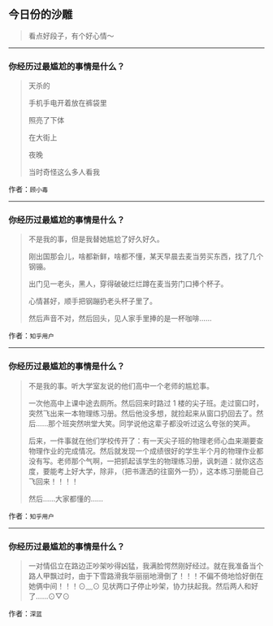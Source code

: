 ## 今日份的沙雕

> 看点好段子，有个好心情～


 
---

### 你经历过最尴尬的事情是什么？

> 天杀的
> 
> 手机手电开着放在裤袋里
> 
> 照亮了下体
> 
> 在大街上
> 
> 夜晚
> 
> 当时奇怪这么多人看我


作者：`顾小毒`

---

### 你经历过最尴尬的事情是什么？

> 不是我的事，但是我替她尴尬了好久好久。
> 
> 刚出国那会儿，啥都新鲜，啥都不懂，某天早晨去麦当劳买东西，找了几个钢镚。
> 
> 出门见一老头，黑人，穿得破破烂烂蹲在麦当劳门口捧个杯子。
> 
> 心情甚好，顺手把钢蹦扔老头杯子里了。
> 
> 然后声音不对，然后回头，见人家手里捧的是一杯咖啡……


作者：`知乎用户`

---

### 你经历过最尴尬的事情是什么？

> 不是我的事。听大学室友说的他们高中一个老师的尴尬事。
> 
> 一次他高中上课中途去厕所。然后回来时路过 1 楼的尖子班。走过窗口时，突然飞出来一本物理练习册。然后他没多想，就捡起来从窗口扔回去了。然后……那个班突然哄堂大笑。同学说他这辈子都没听过这么夸张的笑声。
> 
> 后来，一件事就在他们学校传开了：有一天尖子班的物理老师心血来潮要查物理作业的完成情况。然后就发现一个成绩很好的学生半个月的物理作业都没有写。老师那个气啊，一把抓起该学生的物理练习册，讽刺道：就你这态度，要能考上好大学，除非，（把书潇洒的往窗外一扔），这本练习册能自己飞回来！！！！
> 
> 然后……大家都懂的……


作者：`知乎用户`

---

### 你经历过最尴尬的事情是什么？

> 一对情侣立在路边正吵架吵得凶猛，我满脸愕然刚好经过。就在我准备当个路人甲飘过时，由于下雪路滑我华丽丽地滑倒了！！！不偏不倚地恰好倒在她俩中间！！！⊙﹏⊙ 见状两口子停止吵架，协力扶起我。然后两人和好了……⊙▽⊙


作者：`深蓝`